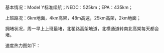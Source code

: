 基本情况：Model Y标准续航；NEDC：525km；EPA：435km；

上班路况：6km地面，4km高架，48m高速，25km高架，2km地面；

拥堵状况，周一早上上班最堵，北翟路高架地道，北横通道转南北高架每天都会堵。

速度热力图如下：



